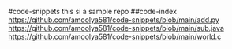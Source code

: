 #code-snippets
this si a sample repo
##code-index
https://github.com/amoolya581/code-snippets/blob/main/add.py
https://github.com/amoolya581/code-snippets/blob/main/sub.java
https://github.com/amoolya581/code-snippets/blob/main/world.c
